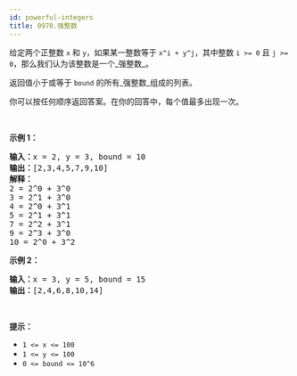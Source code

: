 ```yaml
---
id: powerful-integers
title: 0970.强整数
---
```

给定两个正整数 <code>x</code> 和 <code>y</code>，如果某一整数等于 <code>x^i + y^j</code>，其中整数 <code>i &gt;= 0</code> 且 <code>j &gt;= 0</code>，那么我们认为该整数是一个_强整数_。

返回值小于或等于 <code>bound</code> 的所有_强整数_组成的列表。

你可以按任何顺序返回答案。在你的回答中，每个值最多出现一次。

 

**示例 1：**


<pre><strong>输入：</strong>x = 2, y = 3, bound = 10<br/><strong>输出：</strong>[2,3,4,5,7,9,10]<br/><strong>解释： </strong><br/>2 = 2^0 + 3^0<br/>3 = 2^1 + 3^0<br/>4 = 2^0 + 3^1<br/>5 = 2^1 + 3^1<br/>7 = 2^2 + 3^1<br/>9 = 2^3 + 3^0<br/>10 = 2^0 + 3^2<br/></pre>

**示例 2：**


<pre><strong>输入：</strong>x = 3, y = 5, bound = 15<br/><strong>输出：</strong>[2,4,6,8,10,14]<br/></pre>

 

**提示：**


- <code>1 &lt;= x &lt;= 100</code>
- <code>1 &lt;= y &lt;= 100</code>
- <code>0 &lt;= bound &lt;= 10^6</code>
